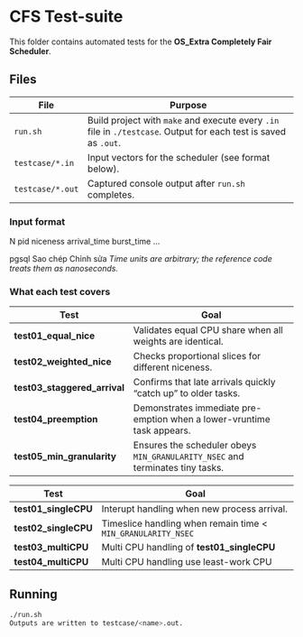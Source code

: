 # CFS Test-suite

This folder contains automated tests for the **OS_Extra Completely Fair Scheduler**.

## Files

| File | Purpose |
|------|---------|
| `run.sh` | Build project with `make` and execute every `.in` file in `./testcase`. Output for each test is saved as `.out`. |
| `testcase/*.in` | Input vectors for the scheduler (see format below). |
| `testcase/*.out` | Captured console output after `run.sh` completes. |

### Input format
N pid niceness arrival_time burst_time ...

pgsql
Sao chép
Chỉnh sửa
*Time units are arbitrary; the reference code treats them as nanoseconds.*

### What each test covers

| Test | Goal |
|------|------|
| **test01_equal_nice** | Validates equal CPU share when all weights are identical. |
| **test02_weighted_nice** | Checks proportional slices for different niceness. |
| **test03_staggered_arrival** | Confirms that late arrivals quickly “catch up” to older tasks. |
| **test04_preemption** | Demonstrates immediate pre-emption when a lower-vruntime task appears. |
| **test05_min_granularity** | Ensures the scheduler obeys `MIN_GRANULARITY_NSEC` and terminates tiny tasks. |


|Test | Goal |
|------|------|
|**test01_singleCPU** | Interupt handling when new process arrival. |
|**test02_singleCPU** | Timeslice handling when remain time < `MIN_GRANULARITY_NSEC` |
|**test03_multiCPU** | Multi CPU handling of **test01_singleCPU** |
|**test04_multiCPU** | Multi CPU handling use least-work CPU |

## Running

```bash
./run.sh
Outputs are written to testcase/<name>.out.
